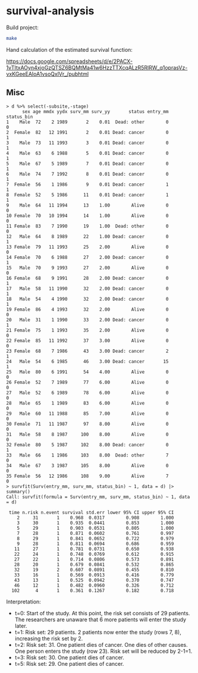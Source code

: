 # survival-analysis

Build project:

```bash
make
```

Hand calculation of the estimated survival function:

https://docs.google.com/spreadsheets/d/e/2PACX-1vTItxAOyn4xjoGzQTSZ6BQMtMa41w6HzzTTXcqALzR5RlRW_q1oprasVz-vxKGeeEAIoA1vsoQxlVr_/pubhtml

## Misc

```
> d %>% select(-subsite,-stage)
      sex age mmdx yydx surv_mm surv_yy       status entry_mm status_bin
1    Male  72    2 1989       2    0.01  Dead: other        0          0
2  Female  82   12 1991       2    0.01 Dead: cancer        0          1
3    Male  73   11 1993       3    0.01 Dead: cancer        0          1
4    Male  63    6 1988       5    0.01 Dead: cancer        0          1
5    Male  67    5 1989       7    0.01 Dead: cancer        0          1
6    Male  74    7 1992       8    0.01 Dead: cancer        0          1
7  Female  56    1 1986       9    0.01 Dead: cancer        1          1
8  Female  52    5 1986      11    0.01 Dead: cancer        1          1
9    Male  64   11 1994      13    1.00        Alive        0          0
10 Female  70   10 1994      14    1.00        Alive        0          0
11 Female  83    7 1990      19    1.00  Dead: other        0          0
12   Male  64    8 1989      22    1.00 Dead: cancer        0          1
13 Female  79   11 1993      25    2.00        Alive        0          0
14 Female  70    6 1988      27    2.00 Dead: cancer        0          1
15   Male  70    9 1993      27    2.00        Alive        0          0
16 Female  68    9 1991      28    2.00 Dead: cancer        0          1
17   Male  58   11 1990      32    2.00 Dead: cancer        0          1
18   Male  54    4 1990      32    2.00 Dead: cancer        0          1
19 Female  86    4 1993      32    2.00        Alive        0          0
20   Male  31    1 1990      33    2.00 Dead: cancer        0          1
21 Female  75    1 1993      35    2.00        Alive        0          0
22 Female  85   11 1992      37    3.00        Alive        0          0
23 Female  68    7 1986      43    3.00 Dead: cancer        2          1
24   Male  54    6 1985      46    3.00 Dead: cancer       15          1
25   Male  80    6 1991      54    4.00        Alive        0          0
26 Female  52    7 1989      77    6.00        Alive        0          0
27   Male  52    6 1989      78    6.00        Alive        0          0
28   Male  65    1 1989      83    6.00        Alive        0          0
29   Male  60   11 1988      85    7.00        Alive        0          0
30 Female  71   11 1987      97    8.00        Alive        0          0
31   Male  58    8 1987     100    8.00        Alive        0          0
32 Female  80    5 1987     102    8.00 Dead: cancer        0          1
33   Male  66    1 1986     103    8.00  Dead: other        7          0
34   Male  67    3 1987     105    8.00        Alive        0          0
35 Female  56   12 1986     108    9.00        Alive        7          0
> survfit(Surv(entry_mm, surv_mm, status_bin) ~ 1, data = d) |> summary()
Call: survfit(formula = Surv(entry_mm, surv_mm, status_bin) ~ 1, data = d)

 time n.risk n.event survival std.err lower 95% CI upper 95% CI
    2     31       1    0.968  0.0317        0.908        1.000
    3     30       1    0.935  0.0441        0.853        1.000
    5     29       1    0.903  0.0531        0.805        1.000
    7     28       1    0.871  0.0602        0.761        0.997
    8     29       1    0.841  0.0652        0.722        0.979
    9     28       1    0.811  0.0694        0.686        0.959
   11     27       1    0.781  0.0731        0.650        0.938
   22     24       1    0.748  0.0769        0.612        0.915
   27     22       1    0.714  0.0806        0.573        0.891
   28     20       1    0.679  0.0841        0.532        0.865
   32     19       2    0.607  0.0891        0.455        0.810
   33     16       1    0.569  0.0913        0.416        0.779
   43     13       1    0.525  0.0942        0.370        0.747
   46     12       1    0.482  0.0960        0.326        0.712
  102      4       1    0.361  0.1267        0.182        0.718
```

Interpretation:

* t=0: Start of the study. At this point, the risk set consists of 29 patients.
The researchers are unaware that 6 more patients will enter the study later.
* t=1: Risk set: 29 patients. 2 patients now enter the study (rows 7, 8),
increasing the risk set by 2.
* t=2: Risk set: 31. One patient dies of cancer. One dies of other causes. One
person enters the study (row 23). Risk set will be reduced by 2-1=1.
* t=3: Risk set: 30. One patient dies of cancer.
* t=5: Risk set: 29. One patient dies of cancer.
